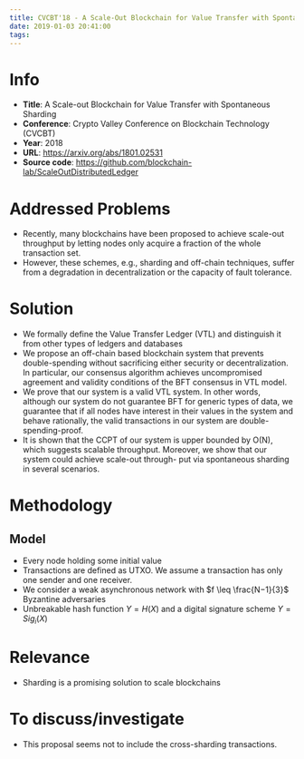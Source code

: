 ```yaml
---
title: CVCBT'18 - A Scale-Out Blockchain for Value Transfer with Spontaneous Sharding
date: 2019-01-03 20:41:00
tags:
---
```


# Info

- **Title**: A Scale-out Blockchain for Value Transfer with Spontaneous Sharding
- **Conference**: Crypto Valley Conference on Blockchain Technology (CVCBT)
- **Year**: 2018
- **URL**: https://arxiv.org/abs/1801.02531
- **Source code**: https://github.com/blockchain-lab/ScaleOutDistributedLedger

# Addressed Problems

- Recently, many blockchains have been proposed to achieve scale-out throughput by letting nodes only acquire a fraction of the whole transaction set.
- However, these schemes, e.g., sharding and off-chain techniques, suffer from a degradation in decentralization or the capacity of fault tolerance.

# Solution

- We formally define the Value Transfer Ledger (VTL) and distinguish it from other types of ledgers and databases
- We propose an off-chain based blockchain system that prevents double-spending without sacrificing either security or decentralization. In particular, our consensus algorithm achieves uncompromised agreement and validity conditions of the BFT consensus in VTL model.
- We prove that our system is a valid VTL system. In other words, although our system do not guarantee BFT for generic types of data, we guarantee that if all nodes have interest in their values in the system and behave rationally, the valid transactions in our system are double- spending-proof.
- It is shown that the CCPT of our system is upper bounded by O(N), which suggests scalable throughput. Moreover, we show that our system could achieve scale-out through- put via spontaneous sharding in several scenarios.

# Methodology

## Model

- Every node holding some initial value
- Transactions are defined as UTXO. We assume a transaction has only one sender and one receiver.
- We consider a weak asynchronous network with $f \leq \frac{N−1}{3}$ Byzantine adversaries
- Unbreakable hash function $Y = H(X)$ and a digital signature scheme $Y = Sig_{i}(X)$



# Relevance

- Sharding is a promising solution to scale blockchains

# To discuss/investigate

- This proposal seems not to include the cross-sharding transactions.
